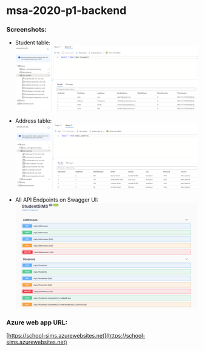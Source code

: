 # msa-2020-p1-backend
### Screenshots:

* Student table:
![Student Table](/Screenshots/Student_table.png)
* Address table:
![Address Table](/Screenshots/Address_table.png)

* All API Endpoints on Swagger UI:
![API Endpoints](/Screenshots/API_Endpoint.png)

### Azure web app URL:
[https://school-sims.azurewebsites.net](https://school-sims.azurewebsites.net)

